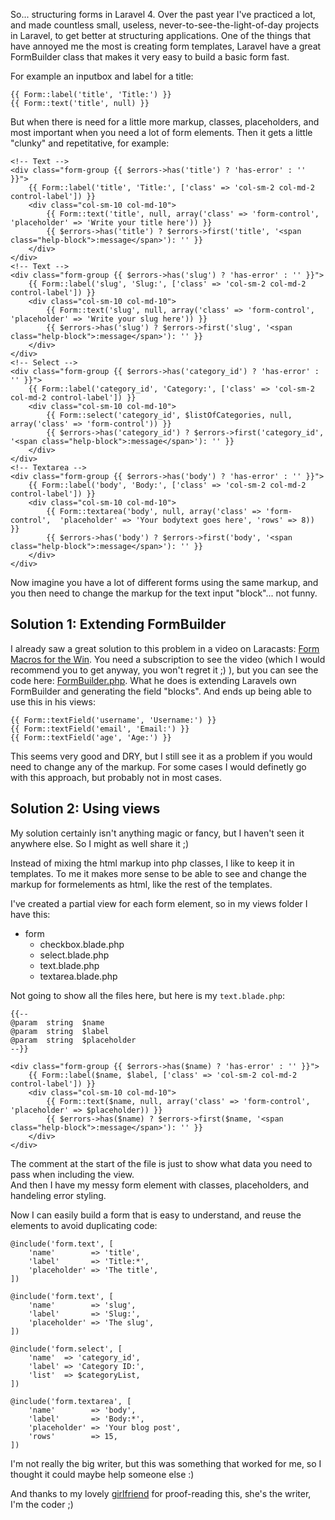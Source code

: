 So... structuring forms in Laravel 4. 
Over the past year I've practiced a lot, and made countless small, useless, never-to-see-the-light-of-day projects in Laravel, to get better at structuring applications. One of the things that have annoyed me the most is creating form templates, Laravel have a great FormBuilder class that makes it very easy to build a basic form fast.

For example an inputbox and label for a title:

```
{{ Form::label('title', 'Title:') }}
{{ Form::text('title', null) }}
```

But when there is need for a little more markup, classes, placeholders, and most important when you need a lot of form elements. Then it gets a little "clunky" and repetitative, for example:

```
<!-- Text -->
<div class="form-group {{ $errors->has('title') ? 'has-error' : '' }}">
    {{ Form::label('title', 'Title:', ['class' => 'col-sm-2 col-md-2 control-label']) }}
    <div class="col-sm-10 col-md-10">
        {{ Form::text('title', null, array('class' => 'form-control', 'placeholder' => 'Write your title here')) }}
        {{ $errors->has('title') ? $errors->first('title', '<span class="help-block">:message</span>'): '' }}
    </div>
</div>
<!-- Text -->
<div class="form-group {{ $errors->has('slug') ? 'has-error' : '' }}">
    {{ Form::label('slug', 'Slug:', ['class' => 'col-sm-2 col-md-2 control-label']) }}
    <div class="col-sm-10 col-md-10">
        {{ Form::text('slug', null, array('class' => 'form-control', 'placeholder' => 'Write your slug here')) }}
        {{ $errors->has('slug') ? $errors->first('slug', '<span class="help-block">:message</span>'): '' }}
    </div>
</div>
<!-- Select -->
<div class="form-group {{ $errors->has('category_id') ? 'has-error' : '' }}">
    {{ Form::label('category_id', 'Category:', ['class' => 'col-sm-2 col-md-2 control-label']) }}
    <div class="col-sm-10 col-md-10">
        {{ Form::select('category_id', $listOfCategories, null, array('class' => 'form-control')) }}
        {{ $errors->has('category_id') ? $errors->first('category_id', '<span class="help-block">:message</span>'): '' }}
    </div>
</div>
<!-- Textarea -->
<div class="form-group {{ $errors->has('body') ? 'has-error' : '' }}">
    {{ Form::label('body', 'Body:', ['class' => 'col-sm-2 col-md-2 control-label']) }}
    <div class="col-sm-10 col-md-10">
        {{ Form::textarea('body', null, array('class' => 'form-control',  'placeholder' => 'Your bodytext goes here', 'rows' => 8)) }}
        {{ $errors->has('body') ? $errors->first('body', '<span class="help-block">:message</span>'): '' }}
    </div>
</div>
```

Now imagine you have a lot of different forms using the same markup, and you then need to change the markup for the text input "block"... not funny.

## Solution 1: Extending FormBuilder

I already saw a great solution to this problem in a video on Laracasts: [Form Macros for the Win](https://laracasts.com/lessons/form-macros-for-the-win). You need a subscription to see the video (which I would recommend you to get anyway, you won't regret it ;) ), but you can see the code here: [FormBuilder.php](https://github.com/laracasts/Laravel-Form-Macros-for-the-Win/blob/master/app/Acme/Html/FormBuilder.php). What he does is extending Laravels own FormBuilder and generating the field "blocks". And ends up being able to use this in his views:

```
{{ Form::textField('username', 'Username:') }}
{{ Form::textField('email', 'Email:') }}
{{ Form::textField('age', 'Age:') }}
```

This seems very good and DRY, but I still see it as a problem if you would need to change any of the markup. For some cases I would definetly go with this approach, but probably not in most cases.

## Solution 2: Using views

My solution certainly isn't anything magic or fancy, but I haven't seen it anywhere else. So I might as well share it ;)

Instead of mixing the html markup into php classes, I like to keep it in templates. To me it makes more sense to be able to see and change the markup for formelements as html, like the rest of the templates.

I've created a partial view for each form element, so in my views folder I have this:

* form
    - checkbox.blade.php
    - select.blade.php
    - text.blade.php
    - textarea.blade.php

Not going to show all the files here, but here is my `text.blade.php`:

```
{{--
@param  string  $name
@param  string  $label
@param  string  $placeholder
--}}

<div class="form-group {{ $errors->has($name) ? 'has-error' : '' }}">
    {{ Form::label($name, $label, ['class' => 'col-sm-2 col-md-2 control-label']) }}
    <div class="col-sm-10 col-md-10">
        {{ Form::text($name, null, array('class' => 'form-control', 'placeholder' => $placeholder)) }}
        {{ $errors->has($name) ? $errors->first($name, '<span class="help-block">:message</span>'): '' }}
    </div>
</div>
```

The comment at the start of the file is just to show what data you need to pass when including the view.  
And then I have my messy form element with classes, placeholders, and handeling error styling.

Now I can easily build a form that is easy to understand, and reuse the elements to avoid duplicating code:

```
@include('form.text', [
    'name'        => 'title',
    'label'       => 'Title:*',
    'placeholder' => 'The title',
])

@include('form.text', [
    'name'        => 'slug',
    'label'       => 'Slug:',
    'placeholder' => 'The slug',
])

@include('form.select', [
    'name'  => 'category_id',
    'label' => 'Category ID:',
    'list'  => $categoryList,
])

@include('form.textarea', [
    'name'        => 'body',
    'label'       => 'Body:*',
    'placeholder' => 'Your blog post',
    'rows'        => 15,
])
```

I'm not really the big writer, but this was something that worked for me, so I thought it could maybe help someone else :)

And thanks to my lovely [girlfriend](http://camillagejl.com) for proof-reading this, she's the writer, I'm the coder ;)
